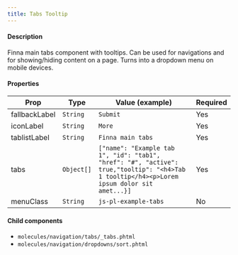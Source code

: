 ```yaml
---
title: Tabs Tooltip
---
```


#### Description

Finna main tabs component with tooltips. Can be used for navigations and for showing/hiding content on a page. Turns into a dropdown menu on mobile devices.

#### Properties

| Prop          | Type       | Value (example)                                                                                                                            | Required |
| ------------- | ---------- | ------------------------------------------------------------------------------------------------------------------------------------------ | -------- |
| fallbackLabel | `String`   | `Submit`                                                                                                                                   | Yes      |
| iconLabel     | `String`   | `More`                                                                                                                                     | Yes      |
| tablistLabel  | `String`   | `Finna main tabs`                                                                                                                          | Yes      |
| tabs          | `Object[]` | `["name": "Example tab 1", "id": "tab1", "href": "#", "active": true,"tooltip": "<h4>Tab 1 tooltip</h4><p>Lorem ipsum dolor sit amet...}]` | Yes      |
| menuClass     | `String`   | `js-pl-example-tabs`                                                                                                                       | No       |

#### Child components

- `molecules/navigation/tabs/_tabs.phtml`
- `molecules/navigation/dropdowns/sort.phtml`
